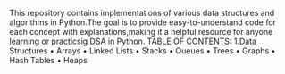 This repository contains implementations of various data structures and algorithms in Python.The goal is to provide easy-to-understand code for each concept with explanations,making it a helpful resource for anyone learning or practicsig DSA in Python.
TABLE OF CONTENTS:
1.Data Structures
• Arrays
• Linked Lists
• Stacks
• Queues
• Trees
• Graphs
• Hash Tables
• Heaps
